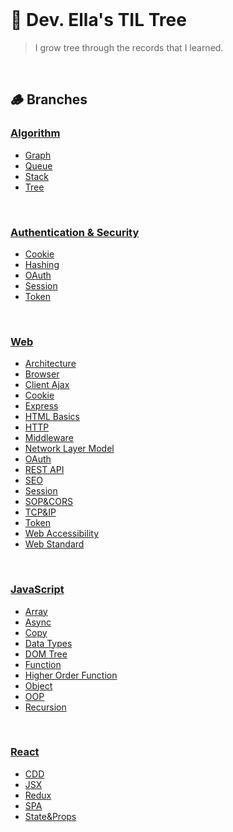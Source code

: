 <br/>

# 🌳 Dev. Ella's TIL Tree
> I grow tree through the records that I learned.

<br/>

## 🪵 Branches

### [Algorithm](/Algorithm/)
  - [Graph](/Algorithm/Graph.md)
  - [Queue](/Algorithm/Queue.md)
  - [Stack](/Algorithm//Stack.md)
  - [Tree](/Algorithm/Tree.md)

<br/>

### [Authentication & Security](/Auth/)
  - [Cookie](/Auth/Cookie.md)
  - [Hashing](/Auth/Hashing.md)
  - [OAuth](/Auth/OAuth.md)
  - [Session](/Auth/Session.md)
  - [Token](/Auth/Token.md)

<br/>

### [Web](/Web/)
  - [Architecture](/Web/Architecture.md)
  - [Browser](/Web/Browser.md)
  - [Client Ajax](/Web/Client%20Ajax.md)
  - [Cookie](/Web/Cookie.md)
  - [Express](/Web/Express.md)
  - [HTML Basics](/Web/HTML%20Basics.md)
  - [HTTP](/Web/HTTP.md)
  - [Middleware](/Web/Middleware.md)
  - [Network Layer Model](/Web/Network%20Layer%20Model.md)
  - [OAuth](/Web/OAuth.md)
  - [REST API](/Web/REST%20API.md)
  - [SEO](/Web/SEO.md)
  - [Session](/Web/Session.md)
  - [SOP&CORS](/Web/SOP%26CORS.md)
  - [TCP&IP](/Web/TCP%26IP.md)
  - [Token](/Web/Token.md)
  - [Web Accessibility](/Web/Web%20Accessibility.md)
  - [Web Standard](/Web/Web%20Standard.md)

<br/>

### [JavaScript](JavaScript)
  - [Array](JavaScript/Array.md)
  - [Async](/JavaScript/Async.md)
  - [Copy](/JavaScript/Copy.md)
  - [Data Types](JavaScript/DataTypes.md)
  - [DOM Tree](JavaScript/DOM_Tree.md)
  - [Function](JavaScript/Function.md)
  - [Higher Order Function](JavaScript/HigherOrderFunction.md)
  - [Object](JavaScript/Object.md)
  - [OOP](/JavaScript/OOP.md)
  - [Recursion](/JavaScript/Recursion.md)

<br/>

### [React](React)
  - [CDD](/React/CDD.md)
  - [JSX](/React/JSX.md)
  - [Redux](/React/Redux.md)
  - [SPA](React/SPA.md)
  - [State&Props](React/State%26Props.md)